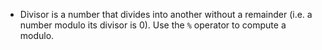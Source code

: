 - Divisor is a number that divides into another without a remainder (i.e. a number modulo its divisor is 0). Use the `%` operator to compute a modulo.